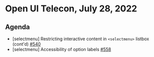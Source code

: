 # Open UI Telecon, July 28, 2022

## Agenda

- [selectmenu] Restricting interactive content in `<selectmenu>` listbox (cont'd) [#540](https://github.com/openui/open-ui/issues/540)
- [selectmenu] Accessibility of option labels [#558](https://github.com/openui/open-ui/issues/558)
